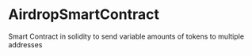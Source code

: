 # AirdropSmartContract
Smart Contract in solidity to send variable amounts of tokens to multiple addresses 
